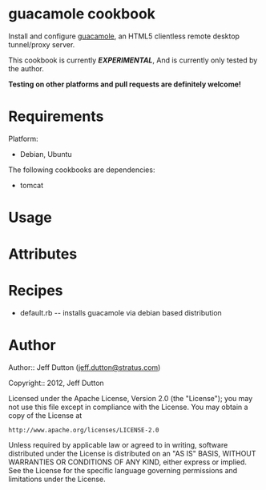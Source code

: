 # guacamole cookbook

Install and configure [guacamole](http://guac-dev.org/), an HTML5
clientless remote desktop tunnel/proxy server.

This cookbook is currently ***EXPERIMENTAL***, And is currently
only tested by the author.

**Testing on other platforms and pull requests are definitely welcome!**

# Requirements

Platform:

* Debian, Ubuntu

The following cookbooks are dependencies:

* tomcat

# Usage

# Attributes

# Recipes

* default.rb -- installs guacamole via debian based distribution

# Author

Author:: Jeff Dutton (<jeff.dutton@stratus.com>)

Copyright:: 2012, Jeff Dutton

Licensed under the Apache License, Version 2.0 (the "License");
you may not use this file except in compliance with the License.
You may obtain a copy of the License at

    http://www.apache.org/licenses/LICENSE-2.0

Unless required by applicable law or agreed to in writing, software
distributed under the License is distributed on an "AS IS" BASIS,
WITHOUT WARRANTIES OR CONDITIONS OF ANY KIND, either express or
implied. See the License for the specific language governing
permissions and limitations under the License.
